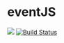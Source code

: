 # eventJS
[![](https://data.jsdelivr.com/v1/package/gh/pramodaug17/eventJS/badge)](https://www.jsdelivr.com/package/gh/pramodaug17/eventJS)
[![Build Status](https://travis-ci.org/pramodaug17/eventJS.svg?branch=dev)](https://travis-ci.org/pramodaug17/eventJS)